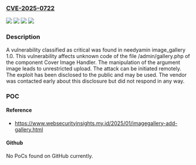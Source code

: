 ### [CVE-2025-0722](https://cve.mitre.org/cgi-bin/cvename.cgi?name=CVE-2025-0722)
![](https://img.shields.io/static/v1?label=Product&message=image_gallery&color=blue)
![](https://img.shields.io/static/v1?label=Version&message=%3D%201.0%20&color=brighgreen)
![](https://img.shields.io/static/v1?label=Vulnerability&message=Improper%20Access%20Controls&color=brighgreen)
![](https://img.shields.io/static/v1?label=Vulnerability&message=Unrestricted%20Upload&color=brighgreen)

### Description

A vulnerability classified as critical was found in needyamin image_gallery 1.0. This vulnerability affects unknown code of the file /admin/gallery.php of the component Cover Image Handler. The manipulation of the argument image leads to unrestricted upload. The attack can be initiated remotely. The exploit has been disclosed to the public and may be used. The vendor was contacted early about this disclosure but did not respond in any way.

### POC

#### Reference
- https://www.websecurityinsights.my.id/2025/01/imagegallery-add-gallery.html

#### Github
No PoCs found on GitHub currently.

